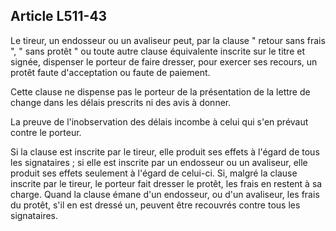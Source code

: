 Article L511-43
----
Le tireur, un endosseur ou un avaliseur peut, par la clause " retour sans frais
", " sans protêt " ou toute autre clause équivalente inscrite sur le titre et
signée, dispenser le porteur de faire dresser, pour exercer ses recours, un
protêt faute d'acceptation ou faute de paiement.

Cette clause ne dispense pas le porteur de la présentation de la lettre de
change dans les délais prescrits ni des avis à donner.

La preuve de l'inobservation des délais incombe à celui qui s'en prévaut contre
le porteur.

Si la clause est inscrite par le tireur, elle produit ses effets à l'égard de
tous les signataires ; si elle est inscrite par un endosseur ou un avaliseur,
elle produit ses effets seulement à l'égard de celui-ci. Si, malgré la clause
inscrite par le tireur, le porteur fait dresser le protêt, les frais en restent
à sa charge. Quand la clause émane d'un endosseur, ou d'un avaliseur, les frais
du protêt, s'il en est dressé un, peuvent être recouvrés contre tous les
signataires.
